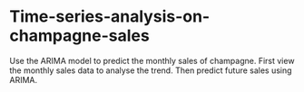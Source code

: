 # Time-series-analysis-on-champagne-sales

Use the ARIMA model to predict the monthly sales of champagne.
First view the monthly sales data to analyse the trend.
Then predict future sales using ARIMA.
